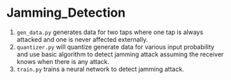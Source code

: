 # Jamming_Detection

1. `gen_data.py` generates data for two taps where one tap is always attacked and one is never affected externally.
2. `quantizer.py` will quantize generate data for various input probability and use basic algorithm to detect jamming attack assuming the receiver knows when there is any attack.
3. `train.py` trains a neural network to detect jamming attack.
